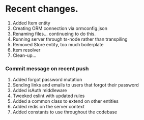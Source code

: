 # Recent changes.

1. Added Item entity
2. Creating ORM connection via ormconfig.json
3. Renaming files... continueing to do this.
4. Running server through ts-node rather than transpiling 
5. Removed Store entity, too much boilerplate
6. Item resolver
7. Clean-up...

### Commit message on recent push

1. Added forgot password mutation
2. Sending links and emails to users that forgot their password
3. Added isAuth middleware 
4. Tweeked eslint with updated rules
5. Added a common class to extend on other entities
6. Added redis on the server context
7. Added constants to use throughout the codebase
